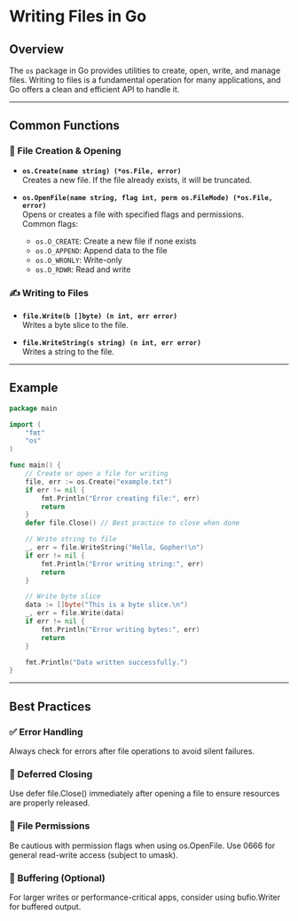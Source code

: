 # Writing Files in Go

## Overview

The `os` package in Go provides utilities to create, open, write, and manage files. Writing to files is a fundamental operation for many applications, and Go offers a clean and efficient API to handle it.

---

## Common Functions

### 📄 File Creation & Opening

- **`os.Create(name string) (*os.File, error)`**  
  Creates a new file. If the file already exists, it will be truncated.

- **`os.OpenFile(name string, flag int, perm os.FileMode) (*os.File, error)`**  
  Opens or creates a file with specified flags and permissions.  
  Common flags:
  - `os.O_CREATE`: Create a new file if none exists
  - `os.O_APPEND`: Append data to the file
  - `os.O_WRONLY`: Write-only
  - `os.O_RDWR`: Read and write

### ✍️ Writing to Files

- **`file.Write(b []byte) (n int, err error)`**  
  Writes a byte slice to the file.

- **`file.WriteString(s string) (n int, err error)`**  
  Writes a string to the file.

---

## Example

```go
package main

import (
	"fmt"
	"os"
)

func main() {
	// Create or open a file for writing
	file, err := os.Create("example.txt")
	if err != nil {
		fmt.Println("Error creating file:", err)
		return
	}
	defer file.Close() // Best practice to close when done

	// Write string to file
	_, err = file.WriteString("Hello, Gopher!\n")
	if err != nil {
		fmt.Println("Error writing string:", err)
		return
	}

	// Write byte slice
	data := []byte("This is a byte slice.\n")
	_, err = file.Write(data)
	if err != nil {
		fmt.Println("Error writing bytes:", err)
		return
	}

	fmt.Println("Data written successfully.")
}
```

---

## Best Practices

### ✅ Error Handling

Always check for errors after file operations to avoid silent failures.

### 🧼 Deferred Closing

Use defer file.Close() immediately after opening a file to ensure resources are properly released.

### 🔐 File Permissions

Be cautious with permission flags when using os.OpenFile. Use 0666 for general read-write access (subject to umask).

### 🚀 Buffering (Optional)

For larger writes or performance-critical apps, consider using bufio.Writer for buffered output.
